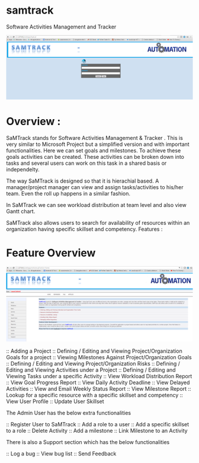 # samtrack
Software Activities Management and Tracker

![alt tag](https://github.com/samitratron/samtrack/blob/master/images/samtrack_launch_page.png)


Overview :
==========
SaMTrack stands for Software Activities Management & Tracker . This is very similar to Microsoft Project  but a simplified version and with important functionalities. Here we can set goals and milestones. To achieve these goals activities can be created. These activities can be broken down into tasks and several users can work on this task in a shared basis or independelty.

The way SaMTrack is designed so that it is hierachial based. A manager/project manager can view and assign tasks/activities to his/her team. Even the roll up happens in a similar fashion.

In SaMTrack we can see workload distribution at team level and also view Gantt chart.

SaMTrack also allows users to search for availability of resources within an organization having specific skillset and competency.
Features :

Feature Overview
================

![alt tag](https://github.com/samitratron/samtrack/blob/master/images/samtrack_home_page.png)

:: Adding a Project
:: Defining / Editing and Viewing Project/Organization Goals for a project
:: Viewing Milestones Against Project/Organization Goals
:: Defining / Editing and Viewing Project/Organization Risks
:: Defining / Editing and Viewing Activities under a Project
:: Defining / Editing and Viewing Tasks under a specific Activity
:: View Workload Distribution Report
:: View Goal Progress Report
:: View Daily Activity Deadline
:: View Delayed Activities
:: View and Email Weekly Status Report
:: View Milestone Report
:: Lookup for a specific resource with a specific skillset and competency
:: View User Profile
:: Update User Skillset


The Admin User has the below extra functionalities

:: Register User to SaMTrack
:: Add a role to a user
:: Add a specific skillset to a role
:: Delete Activity
:: Add a milestone
:: Link Milestone to an Activity

There is also a Support section which has the below functionalities

:: Log a bug
:: View bug list
:: Send Feedback


